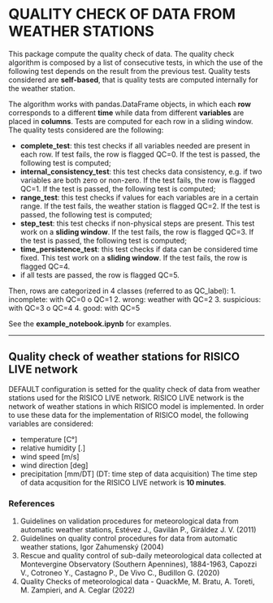 # **QUALITY CHECK OF DATA FROM WEATHER STATIONS**
This package compute the quality check of data.
The quality check algorithm is composed by a list of consecutive tests, in which the use of the following test depends on the result from the previous test.
Quality tests considered are **self-based**, that is quality tests are computed internally for the weather station.

The algorithm works with pandas.DataFrame objects, in which each **row** corresponds to a different **time** while data from different **variables** are placed in **columns**. Tests are computed for each row in a sliding window.
The quality tests considered are the following:
- **complete_test**: this test checks if all variables needed are present in each row. If test fails, the row is flagged QC=0. If the test is passed, the following test is computed;
- **internal_consistency_test**: this test checks data consistency, e.g. if two variables are both zero or non-zero. If the test fails, the row is flagged QC=1. If the test is passed, the following test is computed;
- **range_test**: this test checks if values for each variables are in a certain range. If the test fails, the weather station is flagged QC=2. If the test is passed, the following test is computed;
- **step_test**: this test checks if non-physical steps are present. This test work on a **sliding window**. If the test fails, the row is flagged QC=3. If the test is passed, the following test is computed;
- **time_persistence_test**: this test checks if data can be considered time fixed. This test work on a **sliding window**. If the test fails, the row is flagged QC=4.
- if all tests are passed, the row is flagged QC=5.

Then, rows are categorized in 4 classes (referred to as QC_label):
    1. incomplete: with QC=0 o QC=1
    2. wrong: weather with QC=2
    3. suspicious: with QC=3 o QC=4
    4. good: with QC=5

See the **example_notebook.ipynb** for examples.

---
## Quality check of weather stations for RISICO LIVE network
DEFAULT configuration is setted for the quality check of data from weather stations used for the RISICO LIVE network.
RISICO LIVE network is the network of weather stations in which RISICO model is implemented.
In order to use these data for the implementation of RISICO model, the following variables are considered:
- temperature [C°]
- relative humidity [.]
- wind speed [m/s]
- wind direction [deg]
- precipitation [mm/DT] (DT: time step of data acquisition)
The time step of data acqusition for the RISICO LIVE network is **10 minutes**.

### References
1. Guidelines on validation procedures for meteorological data from automatic weather stations, Estévez J., Gavilán P., Giráldez J. V. (2011)
2. Guidelines on quality control procedures for data from automatic weather stations, Igor Zahumenský (2004)
3. Rescue and quality control of sub-daily meteorological data collected at Montevergine Observatory (Southern Apennines), 1884-1963, Capozzi V., Cotroneo Y., Castagno P., De Vivo C., Budillon G. (2020)
4. Quality Checks of meteorological data - QuackMe, M. Bratu, A. Toreti, M. Zampieri, and A. Ceglar (2022)
